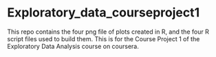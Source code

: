 # Exploratory_data_courseproject1
This repo contains the four png file of plots created in R, and the four R script files used to build them. This is for the Course Project 1 of the Exploratory Data Analysis course on coursera.
